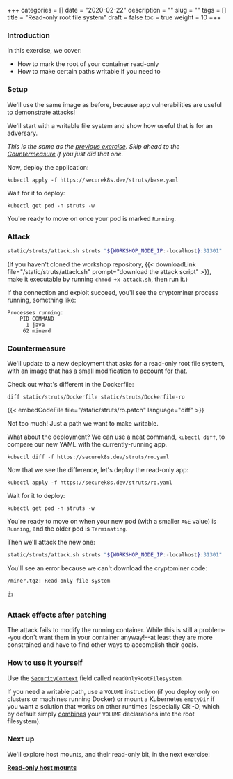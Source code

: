 +++
categories = []
date = "2020-02-22"
description = ""
slug = ""
tags = []
title = "Read-only root file system"
draft = false
toc = true
weight = 10
+++

### Introduction
In this exercise, we cover:

 - How to mark the root of your container read-only
 - How to make certain paths writable if you need to

### Setup
We'll use the same image as before, because app vulnerabilities
are useful to demonstrate attacks!

We'll start with a writable file system and show how useful
that is for an adversary.

_This is the same as the [previous exercise](../01-streamline-images).
Skip ahead to the [Countermeasure](#countermeasure) if you just did that one._

Now, deploy the application:

```
kubectl apply -f https://securek8s.dev/struts/base.yaml
```

Wait for it to deploy:

```
kubectl get pod -n struts -w
```

You're ready to move on once your pod is marked `Running`.

### Attack

```bash
static/struts/attack.sh struts "${WORKSHOP_NODE_IP:-localhost}:31301"
```

(If you haven't cloned the workshop repository, {{< downloadLink file="/static/struts/attack.sh" prompt="download the attack script" >}}, make it executable by running `chmod +x attack.sh`, then run it.)

If the connection and exploit succeed, you'll see the cryptominer process running, something like:

```
Processes running:
    PID COMMAND
      1 java
     62 minerd
```

### Countermeasure
We'll update to a new deployment that asks for a read-only root file system,
with an image that has a small modification to account for that.

Check out what's different in the Dockerfile:

```
diff static/struts/Dockerfile static/struts/Dockerfile-ro
```

{{< embedCodeFile file="/static/struts/ro.patch" language="diff" >}}

Not too much! Just a path we want to make writable.

What about the deployment? We can use a neat command, `kubectl diff`, to compare our new YAML with the currently-running app.

```
kubectl diff -f https://securek8s.dev/struts/ro.yaml
```

Now that we see the difference, let's deploy the read-only app:

```
kubectl apply -f https://securek8s.dev/struts/ro.yaml
```

Wait for it to deploy:

```
kubectl get pod -n struts -w
```

You're ready to move on when your new pod (with a smaller `AGE` value) is `Running`,
and the older pod is `Terminating`.

Then we'll attack the new one:

```bash
static/struts/attack.sh struts "${WORKSHOP_NODE_IP:-localhost}:31301"
```

You'll see an error because we can't download the cryptominer code:

```
/miner.tgz: Read-only file system
```

👍

### Attack effects after patching
The attack fails to modify the running container.
While this is still a problem--you don't want them in your
container anyway!--at least they are more constrained and
have to find other ways to accomplish their goals.

### How to use it yourself
Use the [`SecurityContext`](https://kubernetes.io/docs/reference/generated/kubernetes-api/v1.15/#securitycontext-v1-core)
field called `readOnlyRootFilesystem`.

If you need a writable path, use a `VOLUME` instruction
(if you deploy only on clusters or machines running Docker)
or mount a Kubernetes `emptyDir` if you want a solution that
works on other runtimes (especially CRI-O, which by default simply
[combines](https://medium.com/cri-o/cri-o-configurable-image-volume-support-dda7b54f4bda)
your `VOLUME` declarations into the root filesystem).

### Next up
We'll explore host mounts, and their read-only bit, in the next exercise:

[**Read-only host mounts**](../15-ro-mount)
